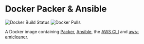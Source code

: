# Docker Packer & Ansible

![Docker Build Status](https://img.shields.io/docker/build/medisante/packer-ansible.svg)
![Docker Pulls](https://img.shields.io/docker/pulls/medisante/packer-ansible.svg)

A Docker image containing [Packer](https://www.packer.io), [Ansible](https://www.ansible.com), the [AWS CLI](https://aws.amazon.com/cli) and [aws-amicleaner](https://github.com/bonclay7/aws-amicleaner).
